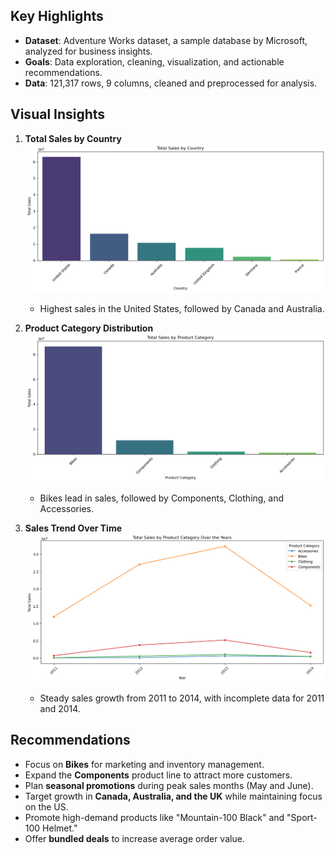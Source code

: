 
## Key Highlights

- **Dataset**: Adventure Works dataset, a sample database by Microsoft, analyzed for business insights.
- **Goals**: Data exploration, cleaning, visualization, and actionable recommendations.
- **Data**: 121,317 rows, 9 columns, cleaned and preprocessed for analysis.

## Visual Insights

1. **Total Sales by Country**  
    ![Sales by country](<Visualisations/Sales by country.png>)
    - Highest sales in the United States, followed by Canada and Australia.

2. **Product Category Distribution**  
    ![Distribution of Product Categories](<Visualisations/Distribution of sales by categories.png>)  
    - Bikes lead in sales, followed by Components, Clothing, and Accessories.

3. **Sales Trend Over Time**  
    ![Sales trend of categories over time](<Visualisations/Sales trend of categories over time.png>)
    - Steady sales growth from 2011 to 2014, with incomplete data for 2011 and 2014.

## Recommendations

- Focus on **Bikes** for marketing and inventory management.
- Expand the **Components** product line to attract more customers.
- Plan **seasonal promotions** during peak sales months (May and June).
- Target growth in **Canada, Australia, and the UK** while maintaining focus on the US.
- Promote high-demand products like "Mountain-100 Black" and "Sport-100 Helmet."
- Offer **bundled deals** to increase average order value.
